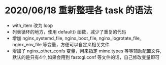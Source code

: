 # 2020/06/18 重新整理各 task 的语法

* with_item 改为 loop
* 列表循环的地方，使用 default() 函数，减少了重复的代码
* 增加 nginx_systemd_file, nginx_boot_file, nginx_logrotate_file, nginx_env_file 等变量，方便可以自定义相关文件
* 增加了 nginx_other_confs 变量，用来指定 mime.types 等等辅助配置文件,默认的是只有4个,如果会用到 fastcgi.conf 等文件的话，自己修改变量即可

